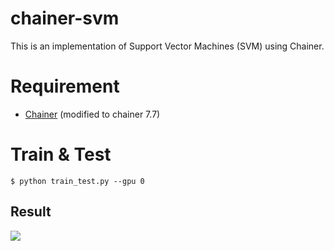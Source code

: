 chainer-svm
===========

This is an implementation of Support Vector Machines (SVM) using Chainer.

# Requirement

- [Chainer](https://github.com/chainer/chainer) (modified to chainer 7.7)

# Train & Test

```
$ python train_test.py --gpu 0
```

## Result

![](https://raw.githubusercontent.com/wiki/mitmul/chainer-svm/images/result.png)
